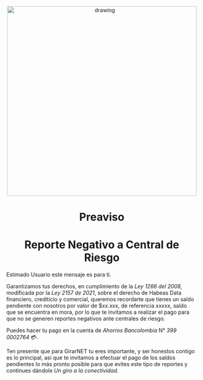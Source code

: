 

<p align="center">
    <img src="https://drive.google.com/uc?export=view&id=1kiBuc-MVf_GpRf583ZUj8jRf9zSwHIae" alt="drawing" width="500"/>
  </p>
  

<h1 align="center">Preaviso</h1>
<h1 align="center">Reporte Negativo a Central de Riesgo</h1>


Estimado Usuario este mensaje es para ti.

Garantizamos tus derechos, en cumplimiento de la *Ley 1266 del 2008*, modificada por la *Ley 2157 de 2021*, sobre el derecho de Habeas Data financiero, crediticio y comercial, queremos recordarte que tienes un saldo pendiente con nosotros por valor de $xx.xxx, de referencia xxxxx, saldo que se encuentra en mora, por lo que te invitamos a realizar el pago para que no se generen reportes negativos ante centrales de riesgo.

Puedes hacer tu pago en la cuenta de *Ahorros* *Bancolombia* N° *399 0002764* 💳.

Ten presente que para GirarNET tu eres importante, y ser honestos contigo es lo principal, así que te invitamos a efectuar el pago de los saldos pendientes lo más pronto posible para que evites este tipo de reportes y continues dándole *_Un giro a la conectividad_*.

